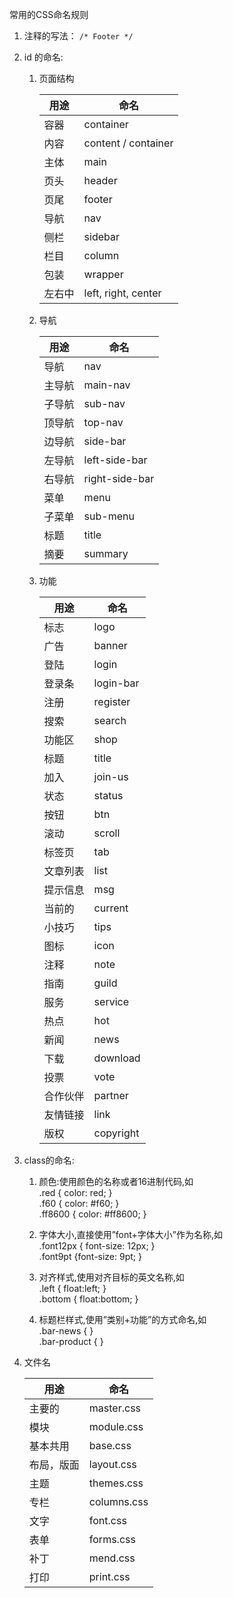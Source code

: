 常用的CSS命名规则

1. 注释的写法：
   `/* Footer */`

2. id 的命名:
    
    1. 页面结构
       
       | 用途  | 命名                  |
       |-----|---------------------|
       | 容器  | container           | 
       | 内容  | content / container |
       | 主体  | main                |
       | 页头  | header              |
       | 页尾  | footer              |
       | 导航  | nav                 |
       | 侧栏  | sidebar             |
       | 栏目  | column              |
       | 包装  | wrapper             |
       | 左右中 | left, right, center |
    
    2. 导航
       
       | 用途  | 命名             |
       |-----|----------------|
       | 导航  | nav            |
       | 主导航 | main-nav       |
       | 子导航 | sub-nav        |
       | 顶导航 | top-nav        |
       | 边导航 | side-bar       |
       | 左导航 | left-side-bar  |
       | 右导航 | right-side-bar |
       | 菜单  | menu           |
       | 子菜单 | sub-menu       |
       | 标题  | title          |
       | 摘要  | summary        |
    
    3. 功能
       
       | 用途   | 命名        |
       |------|-----------|
       | 标志   | logo      |
       | 广告   | banner    |
       | 登陆   | login     |
       | 登录条  | login-bar |
       | 注册   | register  |
       | 搜索   | search    |
       | 功能区  | shop      |
       | 标题   | title     |
       | 加入   | join-us   |
       | 状态   | status    |
       | 按钮   | btn       |
       | 滚动   | scroll    |
       | 标签页  | tab       |
       | 文章列表 | list      |
       | 提示信息 | msg       |
       | 当前的  | current   |
       | 小技巧  | tips      |
       | 图标   | icon      |
       | 注释   | note      |
       | 指南   | guild     |
       | 服务   | service   |
       | 热点   | hot       |
       | 新闻   | news      |
       | 下载   | download  |
       | 投票   | vote      |
       | 合作伙伴 | partner   |
       | 友情链接 | link      |
       | 版权   | copyright |

3. class的命名:
    1. 颜色:使用颜色的名称或者16进制代码,如   
       .red { color: red; }   
       .f60 { color: #f60; }   
       .ff8600 { color: #ff8600; }
    
    2. 字体大小,直接使用”font+字体大小”作为名称,如  
       .font12px { font-size: 12px; }   
       .font9pt {font-size: 9pt; }
    
    3. 对齐样式,使用对齐目标的英文名称,如   
       .left { float:left; }    
       .bottom { float:bottom; }
    
    4. 标题栏样式,使用”类别+功能”的方式命名,如   
       .bar-news { }   
       .bar-product { }

4. 文件名
   
   | 用途    | 命名          |
   |-------|-------------|
   | 主要的   | master.css  |
   | 模块    | module.css  |
   | 基本共用  | base.css    |
   | 布局，版面 | layout.css  |
   | 主题    | themes.css  |
   | 专栏    | columns.css |
   | 文字    | font.css    |
   | 表单    | forms.css   |
   | 补丁    | mend.css    |
   | 打印    | print.css   |
